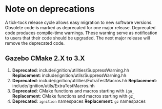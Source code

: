 # Note on deprecations
A tick-tock release cycle allows easy migration to new software versions.
Obsolete code is marked as deprecated for one major release.
Deprecated code produces compile-time warnings. These warning serve as
notification to users that their code should be upgraded. The next major
release will remove the deprecated code.

## Gazebo CMake 2.X to 3.X

1. **Deprecated**: include/ignition/utilities/SuppressWarning.hh
   **Replacement**: include/ignition/utils/SuppressWarning.hh
1. **Deprecated**: include/ignition/utilities/ExtraTestMacros.hh
   **Replacement**: include/ignition/utils/ExtraTestMacros.hh
1. **Deprecated**: CMake functions and macros starting with `ign_`
   **Replacement**: CMake functions and macros starting with `gz_`
1. **Deprecated**: `ignition` namespaces
   **Replacement**: `gz` namespaces
